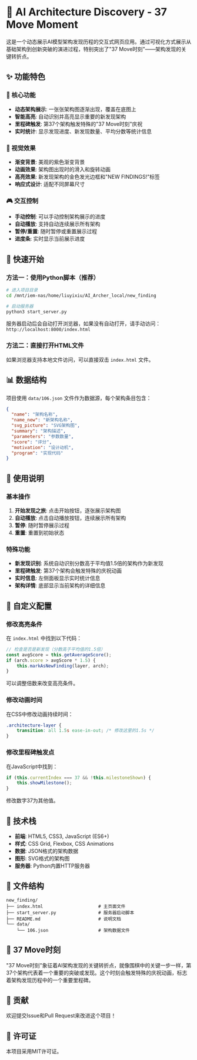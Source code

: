 # 🚀 AI Architecture Discovery - 37 Move Moment

这是一个动态展示AI模型架构发现历程的交互式网页应用。通过可视化方式展示从基础架构到创新突破的演进过程，特别突出了"37 Move时刻"——架构发现的关键转折点。

## ✨ 功能特色

### 🎯 核心功能
- **动态架构展示**: 一张张架构图逐渐出现，覆盖在底图上
- **智能高亮**: 自动识别并高亮显示重要的新发现架构
- **里程碑触发**: 第37个架构触发特殊的"37 Move时刻"庆祝
- **实时统计**: 显示发现进度、新发现数量、平均分数等统计信息

### 🎨 视觉效果
- **渐变背景**: 美观的紫色渐变背景
- **动画效果**: 架构图出现时的滑入和旋转动画
- **高亮效果**: 新发现架构的金色发光边框和"NEW FINDINGS!"标签
- **响应式设计**: 适配不同屏幕尺寸

### 🎮 交互控制
- **手动控制**: 可以手动控制架构展示的进度
- **自动播放**: 支持自动连续展示所有架构
- **暂停/重置**: 随时暂停或重置展示过程
- **进度条**: 实时显示当前展示进度

## 🚀 快速开始

### 方法一：使用Python脚本（推荐）

```bash
# 进入项目目录
cd /mnt/iem-nas/home/liuyixiu/AI_Archer_local/new_finding

# 启动服务器
python3 start_server.py
```

服务器启动后会自动打开浏览器，如果没有自动打开，请手动访问：
`http://localhost:8000/index.html`

### 方法二：直接打开HTML文件

如果浏览器支持本地文件访问，可以直接双击 `index.html` 文件。

## 📊 数据结构

项目使用 `data/106.json` 文件作为数据源，每个架构条目包含：

```json
{
  "name": "架构名称",
  "name_new": "新架构名称",
  "svg_picture": "SVG架构图",
  "summary": "架构描述",
  "parameters": "参数数量",
  "score": "评分",
  "motivation": "设计动机",
  "program": "实现代码"
}
```

## 🎯 使用说明

### 基本操作
1. **开始发现之旅**: 点击开始按钮，逐张展示架构图
2. **自动播放**: 点击自动播放按钮，连续展示所有架构
3. **暂停**: 随时暂停展示过程
4. **重置**: 重置到初始状态

### 特殊功能
- **新发现识别**: 系统自动识别分数高于平均值1.5倍的架构作为新发现
- **里程碑触发**: 第37个架构会触发特殊的庆祝动画
- **实时信息**: 左侧面板显示实时统计信息
- **架构详情**: 底部显示当前架构的详细信息

## 🎨 自定义配置

### 修改高亮条件
在 `index.html` 中找到以下代码：

```javascript
// 检查是否是新发现（分数高于平均值的1.5倍）
const avgScore = this.getAverageScore();
if (arch.score > avgScore * 1.5) {
    this.markAsNewFinding(layer, arch);
}
```

可以调整倍数来改变高亮条件。

### 修改动画时间
在CSS中修改动画持续时间：

```css
.architecture-layer {
    transition: all 1.5s ease-in-out; /* 修改这里的1.5s */
}
```

### 修改里程碑触发点
在JavaScript中找到：

```javascript
if (this.currentIndex === 37 && !this.milestoneShown) {
    this.showMilestone();
}
```

修改数字37为其他值。

## 🔧 技术栈

- **前端**: HTML5, CSS3, JavaScript (ES6+)
- **样式**: CSS Grid, Flexbox, CSS Animations
- **数据**: JSON格式的架构数据
- **图形**: SVG格式的架构图
- **服务器**: Python内置HTTP服务器

## 📁 文件结构

```
new_finding/
├── index.html                     # 主页面文件
├── start_server.py                # 服务器启动脚本
├── README.md                      # 说明文档
└── data/
    └── 106.json                   # 架构数据文件
```

## 🎉 37 Move时刻

"37 Move时刻"象征着AI架构发现的关键转折点，就像围棋中的关键一步一样，第37个架构代表着一个重要的突破或发现。这个时刻会触发特殊的庆祝动画，标志着架构发现历程中的一个重要里程碑。

## 🤝 贡献

欢迎提交Issue和Pull Request来改进这个项目！

## 📄 许可证

本项目采用MIT许可证。 
